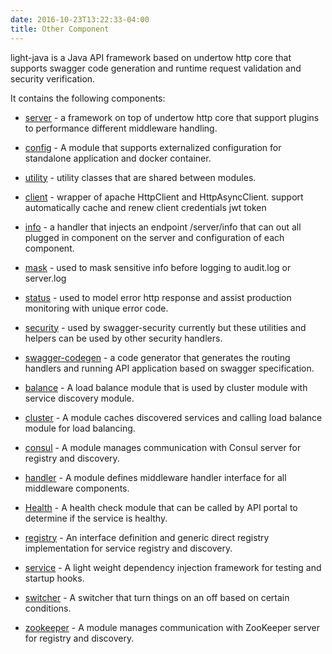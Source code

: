 ```yaml
---
date: 2016-10-23T13:22:33-04:00
title: Other Component
---
```



light-java is a Java API framework based on undertow http core that supports
swagger code generation and runtime request validation and security verification.

It contains the following components:

* [server](https://networknt.github.io/light-java/other/server/) - 
a framework on top of undertow http core that support plugins to performance 
different middleware handling.

* [config](https://networknt.github.io/light-java/other/config/) - 
A module that supports externalized configuration for standalone application and 
docker container.

* [utility](https://networknt.github.io/light-java/other/utility/) - 
utility classes that are shared between modules.

* [client](https://networknt.github.io/light-java/other/client/) - 
wrapper of apache HttpClient and HttpAsyncClient. support automatically cache and 
renew client credentials jwt token

* [info](https://networknt.github.io/light-java/other/info/) - 
a handler that injects an endpoint /server/info that can out all plugged in component 
on the server and configuration of each component.

* [mask](https://networknt.github.io/light-java/other/mask/) - 
used to mask sensitive info before logging to audit.log or server.log

* [status](https://networknt.github.io/light-java/other/status/) - 
used to model error http response and assist production monitoring with unique error 
code.

* [security](https://networknt.github.io/light-java/other/status/) - 
used by swagger-security currently but these utilities and helpers can be used by 
other security handlers.

* [swagger-codegen](https://github.com/networknt/swagger-codegen) - 
a code generator that generates the routing handlers and running API application 
based on swagger specification.

* [balance](https://networknt.github.io/light-java/other/balance/) -
A load balance module that is used by cluster module with service discovery module.

* [cluster](https://networknt.github.io/light-java/other/cluster/) -
A module caches discovered services and calling load balance module for load balancing.

* [consul](https://networknt.github.io/light-java/other/consul/) - 
A module manages communication with Consul server for registry and discovery.

* [handler](https://networknt.github.io/light-java/other/handler/) -
A module defines middleware handler interface for all middleware components.

* [Health](https://networknt.github.io/light-java/other/health/) -
A health check module that can be called by API portal to determine if the service is healthy.

* [registry](https://networknt.github.io/light-java/other/registry/) -
An interface definition and generic direct registry implementation for service
registry and discovery.

* [service](https://networknt.github.io/light-java/other/service/) -
A light weight dependency injection framework for testing and startup hooks.
 
* [switcher](https://networknt.github.io/light-java/other/switcher/) - 
A switcher that turn things on an off based on certain conditions.

* [zookeeper](https://networknt.github.io/light-java/other/zookeeper/) -
A module manages communication with ZooKeeper server for registry and discovery.


